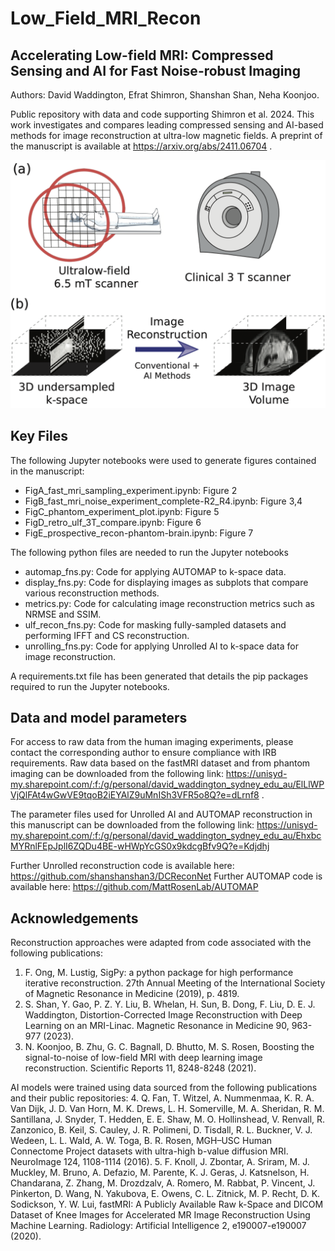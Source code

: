 # Low_Field_MRI_Recon

## Accelerating Low-field MRI: Compressed Sensing and AI for Fast Noise-robust Imaging

Authors: David Waddington, Efrat Shimron, Shanshan Shan, Neha Koonjoo.

Public repository with data and code supporting Shimron et al. 2024. This work investigates and compares leading compressed sensing and AI-based methods for image reconstruction at ultra-low magnetic fields. A preprint of the manuscript is available at https://arxiv.org/abs/2411.06704 . 

![Reconstruction accuracy across field strengths](overview.png)

## Key Files

The following Jupyter notebooks were used to generate figures contained in the manuscript:
- FigA_fast_mri_sampling_experiment.ipynb: Figure 2
- FigB_fast_mri_noise_experiment_complete-R2_R4.ipynb: Figure 3,4
- FigC_phantom_experiment_plot.ipynb: Figure 5
- FigD_retro_ulf_3T_compare.ipynb: Figure 6
- FigE_prospective_recon-phantom-brain.ipynb: Figure 7

The following python files are needed to run the Jupyter notebooks
- automap_fns.py: Code for applying AUTOMAP to k-space data.
- display_fns.py: Code for displaying images as subplots that compare various reconstruction methods.
- metrics.py: Code for calculating image reconstruction metrics such as NRMSE and SSIM.
- ulf_recon_fns.py: Code for masking fully-sampled datasets and performing IFFT and CS reconstruction.
- unrolling_fns.py: Code for applying Unrolled AI to k-space data for image reconstruction.

A requirements.txt file has been generated that details the pip packages required to run the Jupyter notebooks.

## Data and model parameters

For access to raw data from the human imaging experiments, please contact the corresponding author to ensure compliance with IRB requirements. Raw data based on the fastMRI dataset and from phantom imaging can be downloaded from the following link: https://unisyd-my.sharepoint.com/:f:/g/personal/david_waddington_sydney_edu_au/ElLlWPVjQlFAt4wGwVE9tqoB2iEYAlZ9uMnISh3VFR5o8Q?e=dLrnf8 . 

The parameter files used for Unrolled AI and AUTOMAP reconstruction in this manuscript can be downloaded from the following link: https://unisyd-my.sharepoint.com/:f:/g/personal/david_waddington_sydney_edu_au/EhxbcMYRnlFEpJplI6ZQDu4BE-wHWpYcGS0x9kdcgBfv9Q?e=Kdjdhj

Further Unrolled reconstruction code is available here: https://github.com/shanshanshan3/DCReconNet
Further AUTOMAP code is available here: https://github.com/MattRosenLab/AUTOMAP


## Acknowledgements

Reconstruction approaches were adapted from code associated with the following publications:
1. F. Ong, M. Lustig, SigPy: a python package for high performance iterative reconstruction. 27th Annual Meeting of the International Society of Magnetic Resonance in Medicine (2019), p. 4819.
2. S. Shan, Y. Gao, P. Z. Y. Liu, B. Whelan, H. Sun, B. Dong, F. Liu, D. E. J. Waddington, Distortion-Corrected Image Reconstruction with Deep Learning on an MRI-Linac. Magnetic Resonance in Medicine 90, 963-977 (2023).
3. N. Koonjoo, B. Zhu, G. C. Bagnall, D. Bhutto, M. S. Rosen, Boosting the signal-to-noise of low-field MRI with deep learning image reconstruction. Scientific Reports 11, 8248-8248 (2021). 

AI models were trained using data sourced from the following publications and their public repositories:
4. Q. Fan, T. Witzel, A. Nummenmaa, K. R. A. Van Dijk, J. D. Van Horn, M. K. Drews, L. H. Somerville, M. A. Sheridan, R. M. Santillana, J. Snyder, T. Hedden, E. E. Shaw, M. O. Hollinshead, V. Renvall, R. Zanzonico, B. Keil, S. Cauley, J. R. Polimeni, D. Tisdall, R. L. Buckner, V. J. Wedeen, L. L. Wald, A. W. Toga, B. R. Rosen, MGH–USC Human Connectome Project datasets with ultra-high b-value diffusion MRI. NeuroImage 124, 1108-1114 (2016).
5. F. Knoll, J. Zbontar, A. Sriram, M. J. Muckley, M. Bruno, A. Defazio, M. Parente, K. J. Geras, J. Katsnelson, H. Chandarana, Z. Zhang, M. Drozdzalv, A. Romero, M. Rabbat, P. Vincent, J. Pinkerton, D. Wang, N. Yakubova, E. Owens, C. L. Zitnick, M. P. Recht, D. K. Sodickson, Y. W. Lui, fastMRI: A Publicly Available Raw k-Space and DICOM Dataset of Knee Images for Accelerated MR Image Reconstruction Using Machine Learning. Radiology: Artificial Intelligence 2, e190007-e190007 (2020).
